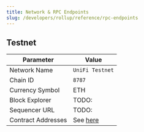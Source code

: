 ```yaml
---
title: Network & RPC Endpoints
slug: /developers/rollup/reference/rpc-endpoints
---
```


## Testnet

| Parameter          | Value                               |
|--------------------|-------------------------------------|
| Network Name       | `UniFi Testnet`                     |
| Chain ID           | `8787`                              |
| Currency Symbol    | ETH                                 |
| Block Explorer     | TODO:                               |
| Sequencer URL      | TODO:                               |
| Contract Addresses | See [here](./contract-addresses.md) |
